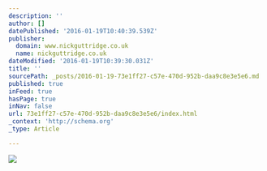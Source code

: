 ```yaml
---
description: ''
author: []
datePublished: '2016-01-19T10:40:39.539Z'
publisher:
  domain: www.nickguttridge.co.uk
  name: nickguttridge.co.uk
dateModified: '2016-01-19T10:39:30.031Z'
title: ''
sourcePath: _posts/2016-01-19-73e1ff27-c57e-470d-952b-daa9c8e3e5e6.md
published: true
inFeed: true
hasPage: true
inNav: false
url: 73e1ff27-c57e-470d-952b-daa9c8e3e5e6/index.html
_context: 'http://schema.org'
_type: Article

---
```

![](https://mir-s3-cdn-cf.behance.net/project_modules/disp/6df1c017656401.562c73c92c555.jpg)